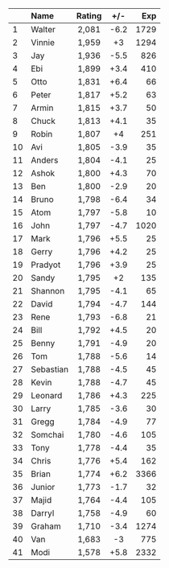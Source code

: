 | |Name|Rating|+/-|Exp|
|-|:---|:----:|:-:|--:|
|1|Walter|2,081|-6.2|1729|
|2|Vinnie|1,959|+3|1294|
|3|Jay|1,936|-5.5|826|
|4|Ebi|1,899|+3.4|410|
|5|Otto|1,831|+6.4|66|
|6|Peter|1,817|+5.2|63|
|7|Armin|1,815|+3.7|50|
|8|Chuck|1,813|+4.1|35|
|9|Robin|1,807|+4|251|
|10|Avi|1,805|-3.9|35|
|11|Anders|1,804|-4.1|25|
|12|Ashok|1,800|+4.3|70|
|13|Ben|1,800|-2.9|20|
|14|Bruno|1,798|-6.4|34|
|15|Atom|1,797|-5.8|10|
|16|John|1,797|-4.7|1020|
|17|Mark|1,796|+5.5|25|
|18|Gerry|1,796|+4.2|25|
|19|Pradyot|1,796|+3.9|25|
|20|Sandy|1,795|+2|135|
|21|Shannon|1,795|-4.1|65|
|22|David|1,794|-4.7|144|
|23|Rene|1,793|-6.8|21|
|24|Bill|1,792|+4.5|20|
|25|Benny|1,791|-4.9|20|
|26|Tom|1,788|-5.6|14|
|27|Sebastian|1,788|-4.5|45|
|28|Kevin|1,788|-4.7|45|
|29|Leonard|1,786|+4.3|225|
|30|Larry|1,785|-3.6|30|
|31|Gregg|1,784|-4.9|77|
|32|Somchai|1,780|-4.6|105|
|33|Tony|1,778|-4.4|35|
|34|Chris|1,776|+5.4|162|
|35|Brian|1,774|+6.2|3366|
|36|Junior|1,773|-1.7|32|
|37|Majid|1,764|-4.4|105|
|38|Darryl|1,758|-4.9|60|
|39|Graham|1,710|-3.4|1274|
|40|Van|1,683|-3|775|
|41|Modi|1,578|+5.8|2332|

